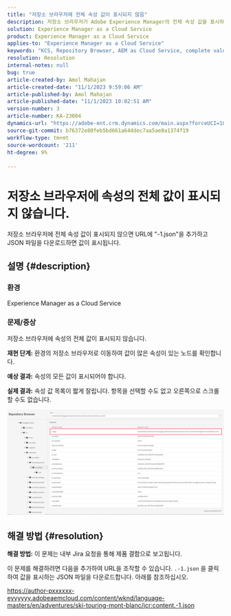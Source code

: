 ```yaml
---
title: "저장소 브라우저에 전체 속성 값이 표시되지 않음"
description: 저장소 브라우저가 Adobe Experience Manager의 전체 속성 값을 표시하지 않는 문제를 해결하는 방법에 대해 알아봅니다. URL에 "-1.json"을 추가합니다.
solution: Experience Manager as a Cloud Service
product: Experience Manager as a Cloud Service
applies-to: "Experience Manager as a Cloud Service"
keywords: "KCS, Repository Browser, AEM as Cloud Service, complete value"
resolution: Resolution
internal-notes: null
bug: true
article-created-by: Amol Mahajan
article-created-date: "11/1/2023 9:59:06 AM"
article-published-by: Amol Mahajan
article-published-date: "11/1/2023 10:02:51 AM"
version-number: 3
article-number: KA-23004
dynamics-url: "https://adobe-ent.crm.dynamics.com/main.aspx?forceUCI=1&pagetype=entityrecord&etn=knowledgearticle&id=a7d66748-9d78-ee11-8179-6045bd0065b6"
source-git-commit: b76372e80feb5bd661a64ddec7aa5ae8a1374f19
workflow-type: tm+mt
source-wordcount: '211'
ht-degree: 9%

---
```


# 저장소 브라우저에 속성의 전체 값이 표시되지 않습니다.


저장소 브라우저에 전체 속성 값이 표시되지 않으면 URL에 &quot;-1.json&quot;을 추가하고 JSON 파일을 다운로드하면 값이 표시됩니다.

## 설명 {#description}


### <b>환경</b>

Experience Manager as a Cloud Service



### <b>문제/증상</b>

저장소 브라우저에 속성의 전체 값이 표시되지 않습니다.

<b>재현 단계:</b> 환경의 저장소 브라우저로 이동하여 값이 많은 속성이 있는 노드를 확인합니다.

<b>예상 결과:</b> 속성의 모든 값이 표시되어야 합니다.

<b>실제 결과:</b> 속성 값 목록이 짧게 잘립니다. 항목을 선택할 수도 없고 오른쪽으로 스크롤할 수도 없습니다.



![](assets/05df7e78-ff6b-ee11-8df0-6045bd006e5a.png)


## 해결 방법 {#resolution}

<b>해결 방법:</b>
이 문제는 내부 Jira 요청을 통해 제품 결함으로 보고됩니다.

이 문제를 해결하려면 다음을 추가하여 URL을 조작할 수 있습니다. `.-1.json` 을 클릭하여 값을 표시하는 JSON 파일을 다운로드합니다. 아래를 참조하십시오.

https://author-pxxxxxx-eyyyyyy.adobeaemcloud.com/content/wknd/language-masters/en/adventures/ski-touring-mont-blanc/jcr:content.-1.json
